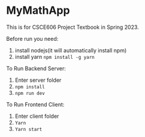 # MyMathApp

This is for CSCE606 Project Textbook in Spring 2023.

Before run you need:
1. install nodejs(it will automatically install npm)
2. install yarn
   `npm install -g yarn`

To Run Backend Server:
1. Enter server folder
2. `npm install`
3. `npm run dev`

To Run Frontend Client:
1. Enter client folder
2. `Yarn`
3. `Yarn start`
